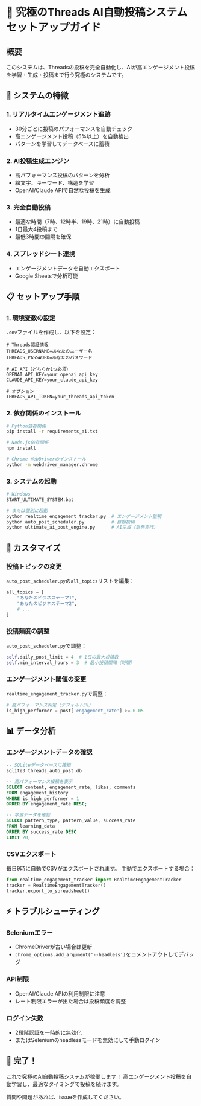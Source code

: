 # 🚀 究極のThreads AI自動投稿システム セットアップガイド

## 概要
このシステムは、Threadsの投稿を完全自動化し、AIが高エンゲージメント投稿を学習・生成・投稿まで行う究極のシステムです。

## 🎯 システムの特徴

### 1. リアルタイムエンゲージメント追跡
- 30分ごとに投稿のパフォーマンスを自動チェック
- 高エンゲージメント投稿（5%以上）を自動検出
- パターンを学習してデータベースに蓄積

### 2. AI投稿生成エンジン
- 高パフォーマンス投稿のパターンを分析
- 絵文字、キーワード、構造を学習
- OpenAI/Claude APIで自然な投稿を生成

### 3. 完全自動投稿
- 最適な時間（7時、12時半、19時、21時）に自動投稿
- 1日最大4投稿まで
- 最低3時間の間隔を確保

### 4. スプレッドシート連携
- エンゲージメントデータを自動エクスポート
- Google Sheetsで分析可能

## 📋 セットアップ手順

### 1. 環境変数の設定

`.env`ファイルを作成し、以下を設定：

```env
# Threads認証情報
THREADS_USERNAME=あなたのユーザー名
THREADS_PASSWORD=あなたのパスワード

# AI API（どちらか1つ必須）
OPENAI_API_KEY=your_openai_api_key
CLAUDE_API_KEY=your_claude_api_key

# オプション
THREADS_API_TOKEN=your_threads_api_token
```

### 2. 依存関係のインストール

```bash
# Python依存関係
pip install -r requirements_ai.txt

# Node.js依存関係
npm install

# Chrome WebDriverのインストール
python -m webdriver_manager.chrome
```

### 3. システムの起動

```bash
# Windows
START_ULTIMATE_SYSTEM.bat

# または個別に起動
python realtime_engagement_tracker.py  # エンゲージメント監視
python auto_post_scheduler.py          # 自動投稿
python ultimate_ai_post_engine.py      # AI生成（単発実行）
```

## 🔧 カスタマイズ

### 投稿トピックの変更

`auto_post_scheduler.py`の`all_topics`リストを編集：

```python
all_topics = [
    "あなたのビジネステーマ1",
    "あなたのビジネステーマ2",
    # ...
]
```

### 投稿頻度の調整

`auto_post_scheduler.py`で調整：

```python
self.daily_post_limit = 4  # 1日の最大投稿数
self.min_interval_hours = 3  # 最小投稿間隔（時間）
```

### エンゲージメント閾値の変更

`realtime_engagement_tracker.py`で調整：

```python
# 高パフォーマンス判定（デフォルト5%）
is_high_performer = post['engagement_rate'] >= 0.05
```

## 📊 データ分析

### エンゲージメントデータの確認

```sql
-- SQLiteデータベースに接続
sqlite3 threads_auto_post.db

-- 高パフォーマンス投稿を表示
SELECT content, engagement_rate, likes, comments
FROM engagement_history
WHERE is_high_performer = 1
ORDER BY engagement_rate DESC;

-- 学習データを確認
SELECT pattern_type, pattern_value, success_rate
FROM learning_data
ORDER BY success_rate DESC
LIMIT 20;
```

### CSVエクスポート

毎日9時に自動でCSVがエクスポートされます。
手動でエクスポートする場合：

```python
from realtime_engagement_tracker import RealtimeEngagementTracker
tracker = RealtimeEngagementTracker()
tracker.export_to_spreadsheet()
```

## ⚡ トラブルシューティング

### Seleniumエラー
- ChromeDriverが古い場合は更新
- `chrome_options.add_argument('--headless')`をコメントアウトしてデバッグ

### API制限
- OpenAI/Claude APIの利用制限に注意
- レート制限エラーが出た場合は投稿頻度を調整

### ログイン失敗
- 2段階認証を一時的に無効化
- またはSeleniumのheadlessモードを無効にして手動ログイン

## 🎉 完了！

これで究極のAI自動投稿システムが稼働します！
高エンゲージメント投稿を自動学習し、最適なタイミングで投稿を続けます。

質問や問題があれば、issueを作成してください。
